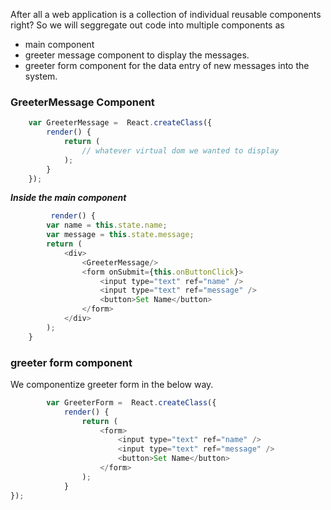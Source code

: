After all a web application is a collection of individual reusable components right?
So we will seggregate out code into multiple components as

- main component
- greeter message component to display the messages.
- greeter form component for the data entry of new messages into the system.

### GreeterMessage Component
```javascript
    var GreeterMessage =  React.createClass({
        render() {
            return (
                // whatever virtual dom we wanted to display
            );
        }
    });
```
***Inside the main component***
```javascript
         render() {
        var name = this.state.name;
        var message = this.state.message;
        return (
            <div>
                <GreeterMessage/>
                <form onSubmit={this.onButtonClick}>
                    <input type="text" ref="name" />
                    <input type="text" ref="message" />
                    <button>Set Name</button>
                </form>
            </div>
        );
    }
```
### greeter form component

We componentize greeter form in the below way.

```javascript
        var GreeterForm =  React.createClass({
            render() {
                return (
                    <form>
                        <input type="text" ref="name" />
                        <input type="text" ref="message" />
                        <button>Set Name</button>
                    </form>
                );
            }
});
```